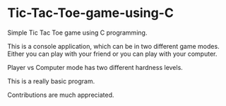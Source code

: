 # Tic-Tac-Toe-game-using-C
Simple Tic Tac Toe game using C programming. 

This is a console application, which can be in two different game modes.
Either you can play with your friend or you can play with your computer.

Player vs Computer mode has two different hardness levels.

This is a really basic program.

Contributions are much appreciated.
